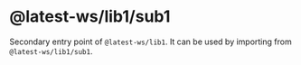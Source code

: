 # @latest-ws/lib1/sub1

Secondary entry point of `@latest-ws/lib1`. It can be used by importing from `@latest-ws/lib1/sub1`.
